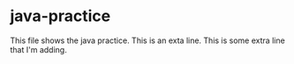 # java-practice
This file shows the java practice.
This is an exta line.
This is some extra line that I'm adding.
